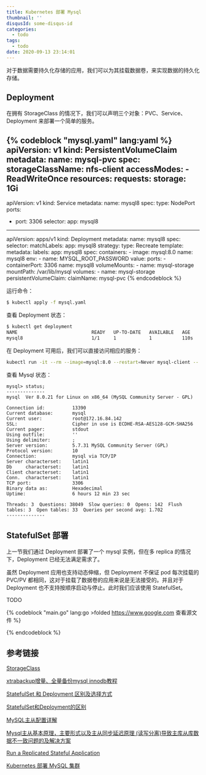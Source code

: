 ```yaml
---
title: Kubernetes 部署 Mysql
thumbnail: ''
disqusId: some-disqus-id
categories:
  - todo
tags:
  - todo
date: 2020-09-13 23:14:01
---
```


对于数据需要持久化存储的应用，我们可以为其挂载数据卷，来实现数据的持久化存储。

<!-- more -->

## Deployment

在拥有 StorageClass 的情况下，我们可以声明三个对象：PVC、Service、Deployment 来部署一个简单的服务。

{% codeblock "mysql.yaml" lang:yaml %}
apiVersion: v1
kind: PersistentVolumeClaim
metadata:
  name: mysql-pvc
spec:
  storageClassName: nfs-client
  accessModes:
    - ReadWriteOnce
  resources:
    requests:
      storage: 1Gi
---
apiVersion: v1
kind: Service
metadata:
  name: mysql8
spec:
  type: NodePort
  ports:
  - port: 3306
  selector:
    app: mysql8
---
apiVersion: apps/v1
kind: Deployment
metadata:
  name: mysql8
spec:
  selector:
    matchLabels:
      app: mysql8
  strategy:
    type: Recreate
  template:
    metadata:
      labels:
        app: mysql8
    spec:
      containers:
      - image: mysql:8.0
        name: mysql8
        env:
        - name: MYSQL_ROOT_PASSWORD
          value: <your-password>
        ports:
        - containerPort: 3306
          name: mysql8
        volumeMounts:
        - name: mysql-storage
          mountPath: /var/lib/mysql
      volumes:
      - name: mysql-storage
        persistentVolumeClaim:
          claimName: mysql-pvc
{% endcodeblock %}

运行命令：

```bash
$ kubectl apply -f mysql.yaml
```

查看 Deployment 状态：

```bash
$ kubectl get deployment
NAME                           READY   UP-TO-DATE   AVAILABLE   AGE
mysql8                         1/1     1            1           110s
```

在 Deployment 可用后，我们可以直接访问相应的服务：

```bash
kubectl run -it --rm --image=mysql:8.0 --restart=Never mysql-client -- mysql -h mysql -p<your-password>
```

查看 Mysql 状态：

```
mysql> status;
--------------
mysql  Ver 8.0.21 for Linux on x86_64 (MySQL Community Server - GPL)

Connection id:          13390
Current database:       mysql
Current user:           root@172.16.84.142
SSL:                    Cipher in use is ECDHE-RSA-AES128-GCM-SHA256
Current pager:          stdout
Using outfile:          ''
Using delimiter:        ;
Server version:         5.7.31 MySQL Community Server (GPL)
Protocol version:       10
Connection:             mysql via TCP/IP
Server characterset:    latin1
Db     characterset:    latin1
Client characterset:    latin1
Conn.  characterset:    latin1
TCP port:               3306
Binary data as:         Hexadecimal
Uptime:                 6 hours 12 min 23 sec

Threads: 3  Questions: 38049  Slow queries: 0  Opens: 142  Flush tables: 3  Open tables: 33  Queries per second avg: 1.702
--------------
```

## StatefulSet 部署

上一节我们通过 Deployment 部署了一个 mysql 实例，但在多 replica 的情况下，Deployment 已经无法满足需求了。

虽然 Deployment 应用也支持动态伸缩，但 Deployment 不保证 pod 每次挂载的 PVC/PV 都相同，这对于挂载了数据卷的应用来说是无法接受的。并且对于 Deployment 也不支持按顺序启动与停止。此时我们应该使用 StatefulSet。

TODO

{% codeblock "main.go" lang:go >folded https://www.google.com 查看源文件 %}

{% endcodeblock %}

## 参考链接

[StorageClass](https://www.qikqiak.com/k8s-book/docs/35.StorageClass.html#%E6%B5%8B%E8%AF%95)

[xtrabackup增量、全量备份mysql innodb教程](https://www.centos.bz/2017/09/xtrabackup-backup-mysql-innodb/)

[StatefulSet 和 Deployment 区别及选择方式](https://blog.csdn.net/nickDaDa/article/details/90401635)

[StatefulSet和Deployment的区别](https://www.cnblogs.com/weifeng1463/p/10284122.html)

[MySQL主从配置详解](https://www.jianshu.com/p/b0cf461451fb)

[Mysql主从基本原理，主要形式以及主从同步延迟原理 (读写分离)导致主库从库数据不一致问题的及解决方案](https://blog.csdn.net/helloxiaozhe/article/details/79548186)

[Run a Replicated Stateful Application](https://kubernetes.io/docs/tasks/run-application/run-replicated-stateful-application/)

[Kubernetes 部署 MySQL 集群](https://developer.aliyun.com/article/760332)
